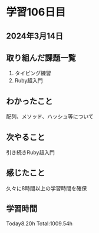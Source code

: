 # 学習106日目
## 2024年3月14日
## 取り組んだ課題一覧
1. タイピング練習
2. Ruby超入門
## わかったこと
配列、メソッド、ハッシュ等について
## 次やること
引き続きRuby超入門
## 感じたこと
久々に8時間以上の学習時間を確保
## 学習時間
 Today8.20h
 Total:1009.54h

